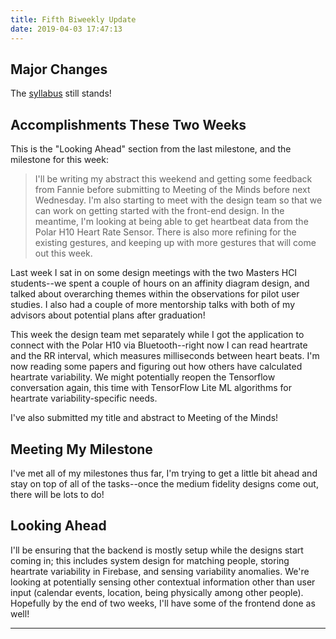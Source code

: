 ```yaml
---
title: Fifth Biweekly Update
date: 2019-04-03 17:47:13
---
```


## Major Changes
The [syllabus](https://docs.google.com/document/d/1FP9NxLKu0oAbKUnAQtEWmshNW047A-YwUBGoOy_lv50/edit) still stands!<br>

## Accomplishments These Two Weeks
This is the "Looking Ahead" section from the last milestone, and the milestone for this week:
> I'll be writing my abstract this weekend and getting some feedback from Fannie before submitting to Meeting of the Minds before next Wednesday. I'm also starting to meet with the design team so that we can work on getting started with the front-end design. In the meantime, I'm looking at being able to get heartbeat data from the Polar H10 Heart Rate Sensor. There is also more refining for the existing gestures, and keeping up with more gestures that will come out this week.

Last week I sat in on some design meetings with the two Masters HCI students--we spent a couple of hours on an affinity diagram design, and talked about overarching themes within the observations for pilot user studies. I also had a couple of more mentorship talks with both of my advisors about potential plans after graduation!

This week the design team met separately while I got the application to connect with the Polar H10 via Bluetooth--right now I can read heartrate and the RR interval, which measures milliseconds between heart beats. I'm now reading some papers and figuring out how others have calculated heartrate variability. We might potentially reopen the Tensorflow conversation again, this time with TensorFlow Lite ML algorithms for heartrate variability-specific needs.

I've also submitted my title and abstract to Meeting of the Minds!

## Meeting My Milestone

I've met all of my milestones thus far, I'm trying to get a little bit ahead and stay on top of all of the tasks--once the medium fidelity designs come out, there will be lots to do!

## Looking Ahead

I'll be ensuring that the backend is mostly setup while the designs start coming in; this includes system design for matching people, storing heartrate variability in Firebase, and sensing variability anomalies. We're looking at potentially sensing other contextual information other than user input (calendar events, location, being physically among other people). Hopefully by the end of two weeks, I'll have some of the frontend done as well!

---